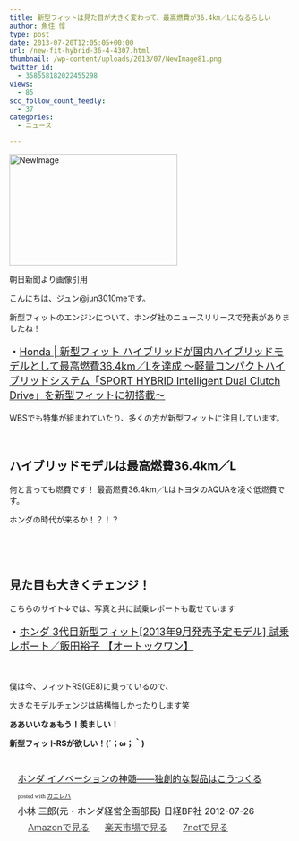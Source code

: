 ```yaml
---
title: 新型フィットは見た目が大きく変わって、最高燃費が36.4km／Lになるらしい
author: 魚住 惇
type: post
date: 2013-07-20T12:05:05+00:00
url: /new-fit-hybrid-36-4-4307.html
thumbnail: /wp-content/uploads/2013/07/NewImage81.png
twitter_id:
  - 358558182022455298
views:
  - 85
scc_follow_count_feedly:
  - 37
categories:
  - ニュース

---
```

<img decoding="async" loading="lazy" title="NewImage.png" src="/wp-content/uploads/2013/07/NewImage8.png" alt="NewImage" width="300" height="199" border="0" />

朝日新聞より画像引用

<!--more-->

こんにちは、[ジュン@jun3010me][1]です。

新型フィットのエンジンについて、ホンダ社のニュースリリースで発表がありましたね！

<p style="font-size: 18px;">
  ・<a href="http://www.honda.co.jp/news/2013/4130719a.html?utm_source=twitterfeed&utm_medium=twitter" target="_blank">Honda | 新型フィット ハイブリッドが国内ハイブリッドモデルとして最高燃費36.4km／Lを達成 ～軽量コンパクトハイブリッドシステム「SPORT HYBRID Intelligent Dual Clutch Drive」を新型フィットに初搭載～</a>
</p>

WBSでも特集が組まれていたり、多くの方が新型フィットに注目しています。

 

## ハイブリッドモデルは最高燃費36.4km／L

何と言っても燃費です！ 最高燃費36.4km／LはトヨタのAQUAを凌ぐ低燃費です。

ホンダの時代が来るか！？！？

 

 

## 見た目も大きくチェンジ！

こちらのサイト↓では、写真と共に試乗レポートも載せています

<p style="font-size: 18px;">
  ・<a href="http://autoc-one.jp/honda/fit_hybrid/report-1429951/" target="_blank">ホンダ 3代目新型フィット[2013年9月発売予定モデル] 試乗レポート／飯田裕子 【オートックワン】</a>
</p>

 

僕は今、フィットRS(GE8)に乗っているので、

大きなモデルチェンジは結構悔しかったりします笑

**ああいいなぁもう！羨ましい！**

**新型フィットRSが欲しい！(´；ω；｀)**

 

<div class="kaerebalink-box" style="text-align: left; padding-bottom: 20px; font-size: medium; /zoom: 1; overflow: hidden;">
  <div class="kaerebalink-image" style="float: left; margin: 0 15px 10px 0;">
    <a href="http://www.amazon.co.jp/exec/obidos/ASIN/4822231437/jn050191-22/ref=nosim/" rel="nofollow" target="_blank"><img decoding="async" style="border: none;" src="http://ecx.images-amazon.com/images/I/51xb7QVEchL._SL160_.jpg" alt="" /></a>
  </div>
  <div class="kaerebalink-info" style="line-height: 120%; /zoom: 1; overflow: hidden;">
    <div class="kaerebalink-name" style="margin-bottom: 10px; line-height: 120%;">
      <a href="http://www.amazon.co.jp/exec/obidos/ASIN/4822231437/jn050191-22/ref=nosim/" rel="nofollow" target="_blank">ホンダ イノベーションの神髄――独創的な製品はこうつくる</a></p>
      <div class="kaerebalink-powered-date" style="font-size: 8pt; margin-top: 5px; font-family: verdana; line-height: 120%;">
        posted with <a href="http://kaereba.com" target="_blank">カエレバ</a>
      </div>
    </div>
    <div class="kaerebalink-detail" style="margin-bottom: 5px;">
      小林 三郎(元・ホンダ経営企画部長) 日経BP社 2012-07-26
    </div>
    <div class="kaerebalink-link1" style="margin-top: 10px; opacity: .80; filter: alpha(opacity=80);">
      <div class="shoplinkamazon" style="display: inline; margin-right: 5px; background: url('http://img.yomereba.com/simple5.gif') 0 0 no-repeat; padding: 2px 0 2px 18px; white-space: nowrap;">
        <a title="アマゾン" href="http://www.amazon.co.jp/gp/search?keywords=%83z%83%93%83_%20%83C%83m%83x%81%5B%83V%83%87%83%93&__mk_ja_JP=%83J%83%5E%83J%83i&tag=jn050191-22" rel="nofollow" target="_blank">Amazonで見る</a>
      </div>
      <div class="shoplinkrakuten" style="display: inline; margin-right: 5px; background: url('http://img.yomereba.com/simple5.gif') 0 0 no-repeat; padding: 2px 0 2px 18px; white-space: nowrap;">
        <a title="楽天市場" href="http://hb.afl.rakuten.co.jp/hgc/0b392da9.3aef67b4.0b392daa.d09d4b3c/?pc=http%3A%2F%2Fsearch.rakuten.co.jp%2Fsearch%2Fmall%2F%25E3%2583%259B%25E3%2583%25B3%25E3%2583%2580%2520%25E3%2582%25A4%25E3%2583%258E%25E3%2583%2599%25E3%2583%25BC%25E3%2582%25B7%25E3%2583%25A7%25E3%2583%25B3%2F-%2Ff.1-p.1-s.1-sf.0-st.A-v.2%3Fx%3D0%26scid%3Daf_ich_link_urltxt%26m%3Dhttp%3A%2F%2Fm.rakuten.co.jp%2F" rel="nofollow" target="_blank">楽天市場で見る</a>
      </div>
      <div class="shoplinkseven" style="display: inline; margin-right: 5px; background: url('http://img.yomereba.com/simple5.gif') 0 0 no-repeat; padding: 2px 0 2px 18px; white-space: nowrap;">
        <a title="セブンネットショッピング" href="http://px.a8.net/svt/ejp?a8mat=25TN41+4Z7HV6+2N1Y+BW8O2&a8ejpredirect=http%3A%2F%2Fwww.7netshopping.jp%2Frelay%2Faffiliate%2FAnotherCompanyEntrance%2F%3FA8_PID%3Ds00000012319001%26VIEW_URL%3Dhttp%253A%252F%252Fwww.7netshopping.jp%252Fall%252Fsearch_result%252F-%252Fbprice%252Foff%252Fsort%252F0%252Fkword_in%252F%2525E3%252583%25259B%2525E3%252583%2525B3%2525E3%252583%252580%252520%2525E3%252582%2525A4%2525E3%252583%25258E%2525E3%252583%252599%2525E3%252583%2525BC%2525E3%252582%2525B7%2525E3%252583%2525A7%2525E3%252583%2525B3%252FallGoods%252Fon%252Fsubmit.x%252F30%252Fdisp_result%252F1%252Fsubmit.y%252F9%252Fprvlg%252Foff%252Fnobuy%252Fon%252FsetProduct%252Foff%252Foop%252Fon%252Fctgy%252Fall%252FfromKeywordSearch%252Ftrue" rel="nofollow" target="_blank">7netで見る</a>
      </div>
    </div>
  </div>
  <div class="booklink-footer" style="clear: left;">
     
  </div>
</div>

 [1]: https://twitter.com/jun3010me